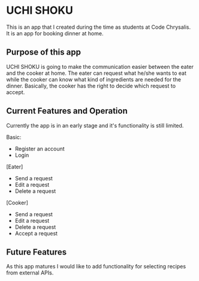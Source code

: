 # UCHI SHOKU

This is an app that I created during the time as students at Code Chrysalis. It is an app for booking dinner at home.

## Purpose of this app

UCHI SHOKU is going to make the communication easier between the eater and the cooker at home. The eater can request what he/she wants to eat while the cooker can know what kind of ingredients are needed for the dinner. Basically, the cooker has the right to decide which request to accept.

## Current Features and Operation
Currently the app is in an early stage and it's functionality is still limited.

Basic:
 - Register an account
 - Login

[Eater]
 - Send a request
 - Edit a request
 - Delete a request

[Cooker]
 - Send a request
 - Edit a request
 - Delete a request
 - Accept a request

## Future Features
As this app matures I would like to add functionality for selecting recipes from external APIs.
